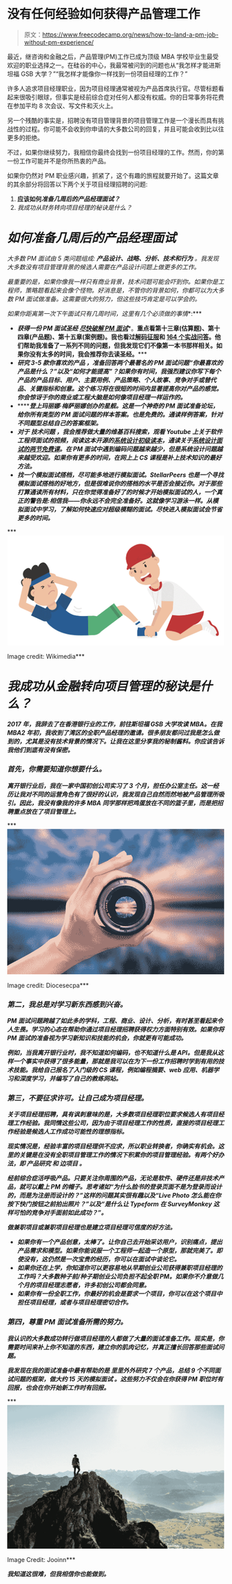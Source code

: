 # 没有任何经验如何获得产品管理工作

> 原文：<https://www.freecodecamp.org/news/how-to-land-a-pm-job-without-pm-experience/>

最近，继咨询和金融之后，产品管理(PM)工作已成为顶级 MBA 学校毕业生最受欢迎的职业选择之一。在硅谷的中心，我最常被问到的问题也从“我怎样才能进斯坦福 GSB 大学？”“我怎样才能像你一样找到一份项目经理的工作？”

许多人追求项目经理职业，因为项目经理通常被视为产品首席执行官。尽管标题看起来很吸引眼球，但事实是经前综合症对任何人都没有权威。你的日常事务将花费在参加平均 8 次会议、写文件和灭火上。

另一个残酷的事实是，招聘没有项目管理背景的项目管理工作是一个漫长而具有挑战性的过程。你可能不会收到你申请的大多数公司的回复，并且可能会收到比以往更多的拒绝。

不过，如果你继续努力，我相信你最终会找到一份项目经理的工作。然而，你的第一份工作可能并不是你所热衷的产品。

如果你仍然对 PM 职业感兴趣，抓紧了，这个有趣的旅程就要开始了。这篇文章的其余部分将回答以下两个关于项目经理招聘的问题:

1.  **应该如何*准备几周后的产品经理面试？***
2.  *我成功从财务转向项目经理的秘诀是什么？*

# ***如何准备几周后的产品经理面试***

*大多数 PM 面试由 5 类问题组成: ****产品设计、战略、分析、技术和行为**** 。我发现大多数没有项目管理背景的候选人需要在产品设计问题上做更多的工作。*

*最重要的是，如果你像我一样只有商业背景，技术问题可能会吓到你。如果你是工程师，策略题看起来会像个怪物。好消息是，不管你的背景如何，你都可以为大多数 PM 面试做准备。这需要很大的努力，但这些技巧肯定是可以学会的。*

*如果你距离第一次下午面试只有几周时间，这里有几个必须做的事情**:***

*   *******获得一份 PM 面试圣经**** [****尽快破解 PM 面试****](http://www.crackingthepminterview.com/)****。**重点看第十三章(估算题)、第十四章(产品题)、第十五章(案例题)。我也看过[解码征服](https://www.lewis-lin.com/decode-and-conquer)和 [164 个实战问答](https://www.lewis-lin.com/blog/2018/5/13/the-product-manager-interview-by-lewis-c-lin-ebook-or-pdf-available)。他们帮助我准备了一系列不同的问题，但我发现它们不像第一本书那样相关。如果你没有太多的时间，我会推荐你去读圣经。*****
*   *******研究 3-5 款你喜欢的产品**** ，准备回答两个最著名的 PM 面试问题“你最喜欢的产品是什么？”以及“如何才能提高”？如果你有时间，我强烈建议你写下每个产品的产品目标、用户、主要用例、产品策略、个人故事、竞争对手或替代品、关键指标和创意。这个练习将在很短的时间内显著提高你对产品的感觉。你会惊讶于你的商业或工程大脑是如何像项目经理一样运作的。***
*   *******登上玛丽娜·梅萨丽娜创办的**星舰**。这是一个神奇的 PM 面试准备论坛，给你所有类型的 PM 面试问题的样本答案。也是免费的。通读样例答案，针对不同题型总结自己的答案框架。***
*   ***对于 ****技术问题**** ，我会推荐做大量的维基百科搜索，观看 Youtube 上关于软件工程师面试的视频，阅读这本开源的[系统设计初级读本](https://github.com/donnemartin/system-design-primer)，通读关于[系统设计面试的两节免费课](https://www.educative.io/courses/grokking-the-system-design-interview/m2ygV4E81AR)。在 PM 面试中遇到编码问题越来越少，但是系统设计问题越来越受欢迎。如果你有更多的时间，在网上上 CS 课程是补上技术知识的最好方法。***
*   ***找一个模拟面试搭档，尽可能多地进行模拟面试。StellarPeers 也是一个寻找模拟面试搭档的好地方，但是很难说你的搭档的水平是否会接近你。对于那些打算通读所有材料，只在你觉得准备好了的时候才开始模拟面试的人，一个真正的警告是:相信我——你永远不会完全准备好。这就像学习游泳一样。从模拟面试中学习，了解如何快速应对超级模糊的面试。尽快进入模拟面试会节省更多的时间。***

***![image-3](img/d48fe8bb72beb382bb3d5321857fa251.png)

Image credit: Wikimedia*** 

# ***我成功从金融转向项目管理的秘诀是什么？***

***2017 年，我辞去了在香港银行业的工作，前往斯坦福 GSB 大学攻读 MBA。在我 MBA2 年初，我收到了湾区的全职产品经理的邀请。很多朋友都问过我是怎么做到的，尤其是没有技术背景的情况下。让我在这里分享我的秘制酱料。你应该告诉我他们到底有没有保密。***

### ***首先，你需要知道你想要什么。***

***离开银行业后，我在一家中国初创公司实习了 3 个月，担任办公室主任。这一经历让我对不同的运营角色有了很好的认识，我发现自己自然而然地被产品管理所吸引。因此，我没有像我的许多 MBA 同学那样把鸡蛋放在不同的篮子里，而是把招聘重点放在了项目管理上。***

***![image-1](img/f37ae4afa4ecdf881d74b9282e65d0da.png)

Image credit: Diocesecpa*** 

### ***第二，我总是对学习新东西感到兴奋。***

***PM 面试问题跨越了如此多的学科，工程、商业、设计、分析，有时甚至看起来令人生畏。学习的心态在帮助你通过项目经理招聘获得权力方面特别有效。如果你将 PM 面试的准备视为学习新知识和技能的机会，你就更有可能成功。***

***例如，当我离开银行业时，我不知道如何编码，也不知道什么是 API。但是我从这样一个事实中获得了很多能量，那就是我可以在为下一份工作招聘时学到有用的技术技能。我给自己报名了入门级的 CS 课程，例如编程摘要、web 应用、机器学习和深度学习，并编写了自己的教练网站。***

### ***第三，不要征求许可。让自己成为项目经理。***

***关于项目经理招聘，具有讽刺意味的是，大多数项目经理职位要求候选人有项目经理工作经验。我同情这些公司，因为由于项目经理工作的性质，直接的项目经理工作经验是候选人工作成功可能性的理想指标。***

***现实情况是，经验丰富的项目经理供不应求，所以职业转换者，你确实有机会。这里的关键是在没有全职项目管理工作的情况下积累你的项目管理经验。有两个好办法，即 ****产品研究**** 和 ****边项目**** 。***

***经前综合症活呼吸产品。只要关注你周围的产品，无论是软件、硬件还是非技术产品，就可以戴上 PM 的帽子。思考诸如“为什么脸书的登录页面不是为登录而设计的，而是为注册而设计的？”这样的问题其实很有趣以及“Live Photo 怎么能在你按下快门按钮之前拍出照片？”以及“是什么让 Typeform 在 SurveyMonkey 这样可怕的竞争对手面前如此成功？”。***

***做兼职项目或兼职项目经理也是建立项目经理可信度的好方法。***

*   ***如果你有一个产品创意，太棒了。让你自己去开始采访用户，识别痛点，提出产品需求和模型。如果你能说服一个工程师一起造一个原型，那就完美了。即使没有，这仍然是一次宝贵的经历，你可以在面试中谈论它。***
*   ***如果你还在上学，你知道你可以更容易地从早期创业公司获得兼职项目经理的工作吗？大多数种子前/种子期创业公司负担不起全职 PM。如果你不介意做几个月的项目经理志愿者，许多初创公司都会同意。***
*   ***如果你有一份全职工作，你最好的机会是要求一个项目，你可以在这个项目中担任项目经理，或者与项目经理密切合作。***

### ***第四，尊重 PM 面试准备所需的努力。***

***我认识的大多数成功转行做项目经理的人都做了大量的面试准备工作。现实是，你需要时间来补上你不知道的东西，建立你的肌肉记忆，并真正擅长回答那些面试问题。***

***我发现在我的面试准备中最有帮助的是 ****里里外外研究 7 个产品，总结 9 个不同面试问题的框架，做大约 15 天的模拟面试**** 。这些努力不仅会在你获得 PM 职位时有回报，也会在你开始新工作时有回报。***

***![image](img/4a638c72899bbf8b68637bdd13f36cd3.png)

Image Credit: Jooinn*** 

***我知道这很难，但我相信你也能做到。***